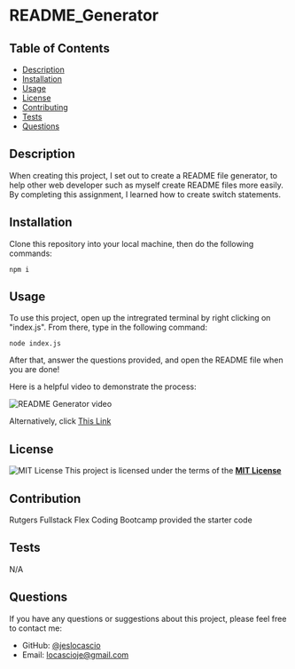 # README_Generator
  ## Table of Contents
  - [Description](#description)
  - [Installation](#installation)
  - [Usage](#usage)
  - [License](#license)
  - [Contributing](#contributing)
  - [Tests](#tests)
  - [Questions](#questions)

  ## Description
  When creating this project, I set out to create a README file generator, to help other web developer such as myself create README files more easily. By completing this assignment, I learned how to create switch statements.

  ## Installation
  Clone this repository into your local machine, then do the following commands:

  ```npm i```
  
  ## Usage
  To use this project, open up the intregrated terminal by right clicking on "index.js". From there, type in the following command:
  
  ```node index.js```

 After that, answer the questions provided, and open the README file when you are done!

 Here is a helpful video to demonstrate the process:

 ![README Generator video](./assets/images/Readme_Generator_In_Action.gif)

 Alternatively, click [This Link](https://drive.google.com/file/d/1Zvl2W5lIB6ozHCp95hVOyszEK4lKU95a/view)
  
 ## License
 ![MIT License](https://img.shields.io/badge/License-MIT-yellow.svg)
  This project is licensed under the terms of the **[MIT License](https://opensource.org/licenses/MIT)**
  
  ## Contribution
  
Rutgers Fullstack Flex Coding Bootcamp provided the starter code

  ## Tests
  N/A

  ## Questions
  If you have any questions or suggestions about this project, please feel free to contact me:
- GitHub: [@jeslocascio](http://github.com/jeslocascio)
- Email: locascioje@gmail.com
